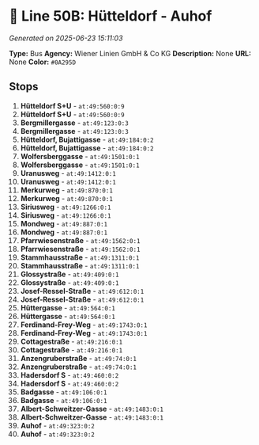 # 🚌 Line 50B: Hütteldorf - Auhof

*Generated on 2025-06-23 15:11:03*

**Type:** Bus
**Agency:** Wiener Linien GmbH & Co KG
**Description:** None
**URL:** None
**Color:** `#0A295D`

## Stops

1. **Hütteldorf S+U** - `at:49:560:0:9`
2. **Hütteldorf S+U** - `at:49:560:0:9`
3. **Bergmillergasse** - `at:49:123:0:3`
4. **Bergmillergasse** - `at:49:123:0:3`
5. **Hütteldorf, Bujattigasse** - `at:49:184:0:2`
6. **Hütteldorf, Bujattigasse** - `at:49:184:0:2`
7. **Wolfersberggasse** - `at:49:1501:0:1`
8. **Wolfersberggasse** - `at:49:1501:0:1`
9. **Uranusweg** - `at:49:1412:0:1`
10. **Uranusweg** - `at:49:1412:0:1`
11. **Merkurweg** - `at:49:870:0:1`
12. **Merkurweg** - `at:49:870:0:1`
13. **Siriusweg** - `at:49:1266:0:1`
14. **Siriusweg** - `at:49:1266:0:1`
15. **Mondweg** - `at:49:887:0:1`
16. **Mondweg** - `at:49:887:0:1`
17. **Pfarrwiesenstraße** - `at:49:1562:0:1`
18. **Pfarrwiesenstraße** - `at:49:1562:0:1`
19. **Stammhausstraße** - `at:49:1311:0:1`
20. **Stammhausstraße** - `at:49:1311:0:1`
21. **Glossystraße** - `at:49:409:0:1`
22. **Glossystraße** - `at:49:409:0:1`
23. **Josef-Ressel-Straße** - `at:49:612:0:1`
24. **Josef-Ressel-Straße** - `at:49:612:0:1`
25. **Hüttergasse** - `at:49:564:0:1`
26. **Hüttergasse** - `at:49:564:0:1`
27. **Ferdinand-Frey-Weg** - `at:49:1743:0:1`
28. **Ferdinand-Frey-Weg** - `at:49:1743:0:1`
29. **Cottagestraße** - `at:49:216:0:1`
30. **Cottagestraße** - `at:49:216:0:1`
31. **Anzengruberstraße** - `at:49:74:0:1`
32. **Anzengruberstraße** - `at:49:74:0:1`
33. **Hadersdorf S** - `at:49:460:0:2`
34. **Hadersdorf S** - `at:49:460:0:2`
35. **Badgasse** - `at:49:106:0:1`
36. **Badgasse** - `at:49:106:0:1`
37. **Albert-Schweitzer-Gasse** - `at:49:1483:0:1`
38. **Albert-Schweitzer-Gasse** - `at:49:1483:0:1`
39. **Auhof** - `at:49:323:0:2`
40. **Auhof** - `at:49:323:0:2`